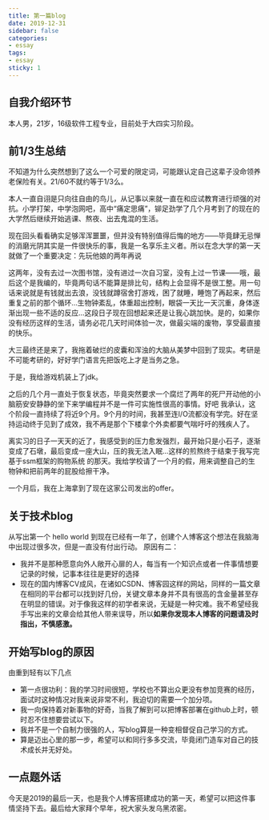 ```yaml
---
title: 第一篇blog
date: 2019-12-31
sidebar: false
categories: 
- essay
tags: 
- essay
sticky: 1
---
```



## 自我介绍环节
本人男，21岁，16级软件工程专业，目前处于大四实习阶段。  

## 前1/3生总结
不知道为什么突然想到了这么一个可爱的限定词，可能跟认定自己这辈子没命领养老保险有关。21/60不就约等于1/3么。  

本人一直自诩是只向往自由的鸟儿，从记事以来就一直在和应试教育进行顽强的对抗。小学打架，中学泡网吧，高中“痛定思痛”，铆足劲学了几个月考到了的现在的大学然后继续开始逃课、熬夜、出去鬼混的生活。   

现在回头看看确实足够浑浑噩噩，但并没有特别值得后悔的地方——毕竟肆无忌惮的消磨光阴其实是一件很快乐的事，我是一名享乐主义者。所以在念大学的第一天就做了一个重要决定：先玩他娘的两年再说

这两年，没有去过一次图书馆，没有进过一次自习室，没有上过一节课——哦，最后这个是我编的，毕竟两句话不能算是排比句，结构上会显得不是很工整。用一句话来说就是有钱就出去浪，没钱就蹲宿舍打游戏，困了就睡，睡饱了再起来，然后重复之前的那个循环...生物钟紊乱，体重超出控制，眼袋一天比一天沉重，身体逐渐出现一些不适的反应...这段日子现在回想起来还是让我心跳加快。是的，如果你没有经历这样的生活，请务必花几天时间体验一次，做最尖端的废物，享受最直接的快乐。  

大三最终还是来了，我拖着破烂的皮囊和浑浊的大脑从美梦中回到了现实。考研是不可能考研的，好好学门语言先把饭吃上才是当务之急。

于是，我给游戏机装上了jdk。  

之后的几个月一直处于恢复状态，毕竟突然要求一个腐烂了两年的死尸开动他的小脑筋安安静静的坐下来学编程并不是一件可实施性很高的事情。好吧 我承认，这个阶段一直持续了将近9个月。9个月的时间，我甚至连I/O流都没有学完。好在坚持运动终于见到了成效，我不再是那个下楼拿个外卖都要气喘吁吁的残疾人了。

离实习的日子一天天的近了，我感受到的压力愈发强烈，最开始只是小石子，逐渐变成了石墩，最后变成一座大山，压的我无法入眠...这样的煎熬终于结束于我写完 基于ssm框架的购物系统 的那天。我给学校请了一个月的假，用来调整自己的生物钟和把前两年的屁股给擦干净。

一个月后，我在上海拿到了现在这家公司发出的offer。  

## 关于技术blog
从写出第一个 hello world 到现在已经有一年了，创建个人博客这个想法在我脑海中出现过很多次，但是一直没有付出行动。 原因有二： 
* 我并不是那种愿意向外人敞开心扉的人，每当有一个知识点或者一件事情想要记录的时候，记事本往往是更好的选择
* 现在的国内博客CV成风，在诸如CSDN、博客园这样的网站，同样的一篇文章在相同的平台都可以找到好几份，关键文章本身并不具有很高的含金量甚至存在明显的错误。对于像我这样的初学者来说，无疑是一种灾难。我不希望经我手写出来的文章会给其他人带来误导，所以**如果你发现本人博客的问题请及时指出，不慎感激。**
 
## 开始写blog的原因
由重到轻有以下几点
* 第一点很功利：我的学习时间很短，学校也不算出众更没有参加竞赛的经历，面试时这种情况对我来说非常不利，我迫切的需要一个加分项。
* 我一向保持着对新事物的好奇，当我了解到可以把博客部署在github上时，顿时忍不住想要尝试以下。
* 我并不是一个自制力很强的人，写blog算是一种变相督促自己学习的方式。
* 算是迈出心里的那一步，希望可以和同行多多交流，毕竟闭门造车对自己的技术成长并无好处。

## 一点题外话
今天是2019的最后一天，也是我个人博客搭建成功的第一天，希望可以把这件事情坚持下去。最后给大家拜个早年，祝大家头发乌黑浓密。


